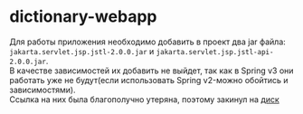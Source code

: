 # dictionary-webapp
Для работы приложения необходимо добавить в проект два jar файла: `jakarta.servlet.jsp.jstl-2.0.0.jar` и `jakarta.servlet.jsp.jstl-api-2.0.0.jar`.\
В качестве зависимостей их добавить не выйдет, так как в Spring v3 они работать уже не будут(если использовать Spring v2-можно обойтись и зависимостями).\
Ссылка на них была благополучно утеряна, поэтому закинул на [диск](https://drive.google.com/drive/folders/1OcaAuymepOIrSaYO2ooNpMOv89SUecni?usp=sharing)
